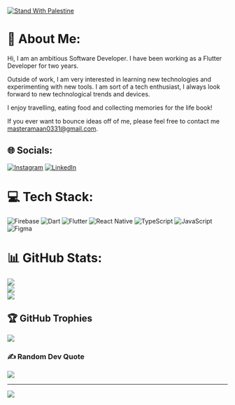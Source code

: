 [![Stand With Palestine](https://raw.githubusercontent.com/TheBSD/StandWithPalestine/main/banner-no-action.svg)](https://thebsd.github.io/StandWithPalestine)

# 💫 About Me:
Hi,
I am an ambitious Software Developer. 
I have been working as a Flutter Developer for two years. 

Outside of work, I am very interested in learning new technologies and experimenting with new tools. I am sort of a tech enthusiast, I always look forward to new technological trends and devices. 

I enjoy travelling, eating food and collecting memories for the life book!

If you ever want to bounce ideas off of me, please feel free to contact me masteramaan0331@gmail.com. <br>


## 🌐 Socials:
[![Instagram](https://img.shields.io/badge/Instagram-%23E4405F.svg?logo=Instagram&logoColor=white)](https://instagram.com/amaan_0331) [![LinkedIn](https://img.shields.io/badge/LinkedIn-%230077B5.svg?logo=linkedin&logoColor=white)](https://linkedin.com/in/amaan-ansari-0331) 

# 💻 Tech Stack:
![Firebase](https://img.shields.io/badge/firebase-%23039BE5.svg?style=plastic&logo=firebase) ![Dart](https://img.shields.io/badge/dart-%230175C2.svg?style=plastic&logo=dart&logoColor=white) ![Flutter](https://img.shields.io/badge/Flutter-%2302569B.svg?style=plastic&logo=Flutter&logoColor=white) ![React Native](https://img.shields.io/badge/react_native-%2320232a.svg?style=plastic&logo=react&logoColor=%2361DAFB) ![TypeScript](https://img.shields.io/badge/typescript-%23007ACC.svg?style=plastic&logo=typescript&logoColor=white) ![JavaScript](https://img.shields.io/badge/javascript-%23323330.svg?style=plastic&logo=javascript&logoColor=%23F7DF1E) 	![Figma](https://img.shields.io/badge/figma-%23F24E1E.svg?style=plastic&logo=figma&logoColor=white)
# 📊 GitHub Stats:
![](https://github-readme-stats.vercel.app/api?username=amaan-0331&theme=dark&hide_border=false&include_all_commits=false&count_private=false)<br/>
![](https://github-readme-streak-stats.herokuapp.com/?user=amaan-0331&theme=dark&hide_border=false)<br/>
![](https://github-readme-stats.vercel.app/api/top-langs/?username=amaan-0331&theme=dark&hide_border=false&include_all_commits=false&count_private=false&layout=compact)

## 🏆 GitHub Trophies
![](https://github-profile-trophy.vercel.app/?username=amaan-0331&theme=radical&no-frame=true&no-bg=false&margin-w=4)

### ✍️ Random Dev Quote
![](https://quotes-github-readme.vercel.app/api?type=horizontal&theme=radical)

---
[![](https://visitcount.itsvg.in/api?id=amaan-0331&icon=0&color=0)](https://visitcount.itsvg.in)

<!-- Proudly created with GPRM ( https://gprm.itsvg.in ) -->
<!---
amaan-0331/amaan-0331 is a ✨ special ✨ repository because its `README.md` (this file) appears on your GitHub profile.
You can click the Preview link to take a look at your changes.
--->
